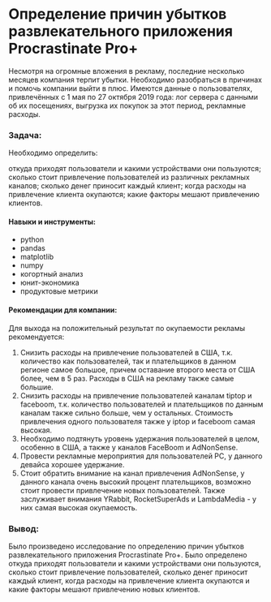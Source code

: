 # Определение причин убытков развлекательного приложения Procrastinate Pro+

Несмотря на огромные вложения в рекламу, последние несколько месяцев компания терпит убытки. Необходимо разобраться в причинах и помочь компании выйти в плюс. Имеются данные о пользователях, привлечённых с 1 мая по 27 октября 2019 года: лог сервера с данными об их посещениях, выгрузка их покупок за этот период, рекламные расходы.

### Задача:

Необходимо определить:

откуда приходят пользователи и какими устройствами они пользуются;
сколько стоит привлечение пользователей из различных рекламных каналов;
сколько денег приносит каждый клиент;
когда расходы на привлечение клиента окупаются;
какие факторы мешают привлечению клиентов.

#### Навыки и инструменты:

- python
- pandas
- matplotlib
- numpy
- когортный анализ
- юнит-экономика
- продуктовые метрики

#### Рекомендации для компании:
Для выхода на положительный результат по окупаемости рекламы рекомендуется:

1) Снизить расходы на привлечение пользователей в США, т.к. количество как пользователей, так и плательщиков в данном регионе самое большое, причем оставание второго места от США более, чем в 5 раз. Расходы в США на рекламу также самые большие.
2) Снизить расходы на привлечение пользователей каналам tiptop и faceboom, т.к. количество пользователей и плательщиков по данным каналам также сильно больше, чем у остальных. Стоимость привлечения одного пользователя также у iptop и faceboom самая высокая.
3) Необходимо подтянуть уровень удержания пользователей в целом, особенно в США, а также у каналов FaceBoom и AdNonSense.
4) Провести рекламные мероприятия для пользователей PC, у данного девайса хорошее удержание.
5) Стоит обратить внимание на канал привлечения AdNonSense, у данного канала очень высокий процент плательщиков, возможно стоит провести привлечение новых пользователей. Также заслуживает внимания YRabbit, RocketSuperAds и LambdaMedia - у них самая высокая окупаемость.

### Вывод:
Было произведено исследование по определению причин убытков развлекательного приложения Procrastinate Pro+. Было определено откуда приходят пользователи и какими устройствами они пользуются, сколько стоит привлечение пользователей, сколько денег приносит каждый клиент, когда расходы на привлечение клиента окупаются и какие факторы мешают привлечению новых клиентов.
